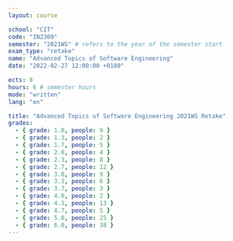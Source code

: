 ```yaml
---
layout: course

school: "CIT"
code: "IN2309"
semester: "2021WS" # refers to the year of the semester start
exam_type: "retake"
name: "Advanced Topics of Software Engineering"
date: "2022-02-27 12:00:00 +0100"

ects: 8
hours: 6 # semester hours
mode: "written"
lang: "en"

title: "Advanced Topics of Software Engineering 2021WS Retake"
grades:
  - { grade: 1.0, people: 9 }
  - { grade: 1.3, people: 2 }
  - { grade: 1.7, people: 5 }
  - { grade: 2.0, people: 4 }
  - { grade: 2.3, people: 8 }
  - { grade: 2.7, people: 12 }
  - { grade: 3.0, people: 9 }
  - { grade: 3.3, people: 6 }
  - { grade: 3.7, people: 3 }
  - { grade: 4.0, people: 2 }
  - { grade: 4.3, people: 13 }
  - { grade: 4.7, people: 5 }
  - { grade: 5.0, people: 25 }
  - { grade: 6.0, people: 38 }
---
```



